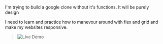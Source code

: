 I'm trying to build a google clone without it's functions. It will be purely design

I need to learn and practice how to manevour around with flex and grid and make my websites responsive.

> ![Live Demo](https://realsarius.github.io/google-homepage/)

